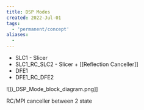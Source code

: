 ```yaml
---
title: DSP Modes
created: 2022-Jul-01
tags:
  - 'permanent/concept'
aliases:
  -
---
```


- SLC1 - Slicer
- SLC1_RC_SLC2 - Slicer + [[Reflection Canceller]]
- DFE1
- DFE1_RC_DFE2



![[i_DSP_Mode_block_diagram.png]]

RC/MPI canceller between 2 state
